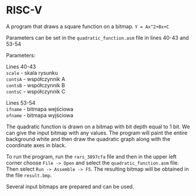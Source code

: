 # RISC-V

A program that draws a square function on a bitmap.
`Y = Ax^2+Bx+C`

Parameters can be set in the `quadratic_function.asm` file in lines 40-43 and 53-54

Parameters:

Lines 40-43\
`scale` - skala rysunku\
`contsA` - współczynnik A\
`contsB` - współczynnik B\
`contsC` - współczynnik C

Lines 53-54\
`ifname` - bitmapa wejściowa\
`ofname` - bitmapa wyjściowa

The quadratic function is drawn on a bitmap with bit depth equal to 1 bit.
We can give the input bitmap with any values. The program will paint the entire background white and then draw the quadratic graph along with the coordinate axes in black.

To run the program, run the `rars_3897cfa` file and then in the upper left corner choose `File -> Open` and select the `quadratic_function.asm` file.
Then select `Run -> Assemble -> F5`. The resulting bitmap will be obtained in the file `result.bmp`.

Several input bitmaps are prepared and can be used.
